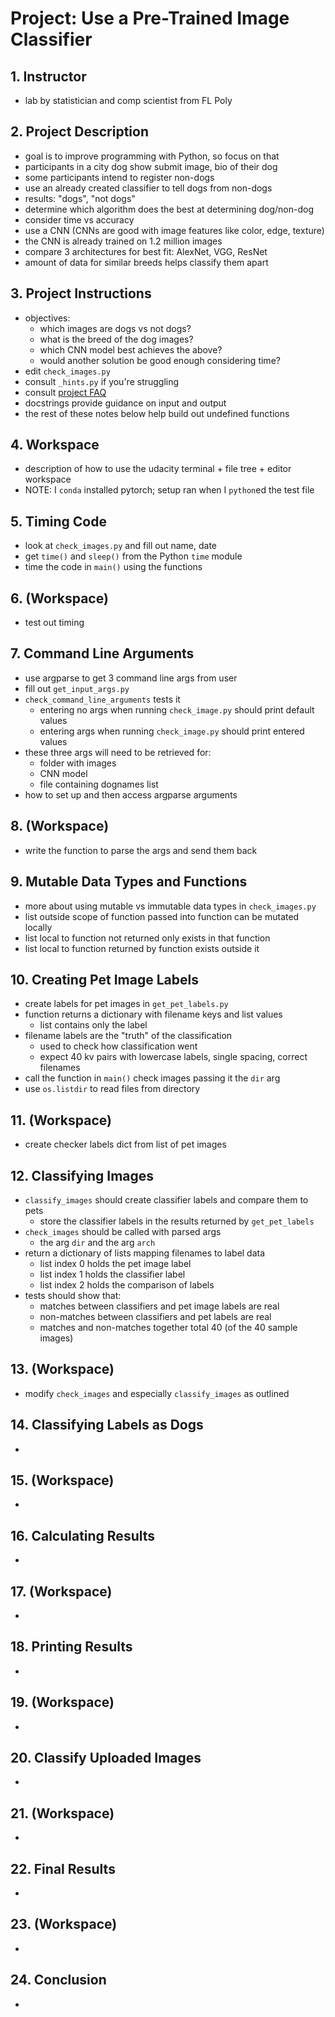 # Project: Use a Pre-Trained Image Classifier

## 1. Instructor
- lab by statistician and comp scientist from FL Poly

## 2. Project Description
- goal is to improve programming with Python, so focus on that
- participants in a city dog show submit image, bio of their dog
- some participants intend to register non-dogs
- use an already created classifier to tell dogs from non-dogs
- results: "dogs", "not dogs"
- determine which algorithm does the best at determining dog/non-dog
- consider time vs accuracy
- use a CNN (CNNs are good with image features like color, edge, texture)
- the CNN is already trained on 1.2 million images
- compare 3 architectures for best fit: AlexNet, VGG, ResNet
- amount of data for similar breeds helps classify them apart

## 3. Project Instructions
- objectives:
    - which images are dogs vs not dogs?
    - what is the breed of the dog images?
    - which CNN model best achieves the above?
    - would another solution be good enough considering time?
- edit `check_images.py`
- consult `_hints.py` if you're struggling
- consult [project FAQ](https://github.com/udacity/AIPND-revision/blob/master/notes/project_intro-to-python.md)
- docstrings provide guidance on input and output
- the rest of these notes below help build out undefined functions

## 4. Workspace
- description of how to use the udacity terminal + file tree + editor workspace
- NOTE: I `conda` installed pytorch; setup ran when I `python`ed the test file

## 5. Timing Code
- look at `check_images.py` and fill out name, date
- get `time()` and `sleep()` from the Python `time` module
- time the code in `main()` using the functions

## 6. (Workspace)
- test out timing

## 7. Command Line Arguments
- use argparse to get 3 command line args from user
- fill out `get_input_args.py`
- `check_command_line_arguments` tests it
    - entering no args when running `check_image.py` should print default values
    - entering args when running `check_image.py` should print entered values
- these three args will need to be retrieved for:
    - folder with images
    - CNN model
    - file containing dognames list
- how to set up and then access argparse arguments

## 8. (Workspace)
- write the function to parse the args and send them back

## 9. Mutable Data Types and Functions
- more about using mutable vs immutable data types in `check_images.py`
- list outside scope of function passed into function can be mutated locally
- list local to function not returned only exists in that function
- list local to function returned by function exists outside it

## 10. Creating Pet Image Labels
- create labels for pet images in `get_pet_labels.py`
- function returns a dictionary with filename keys and list values
    - list contains only the label
- filename labels are the "truth" of the classification
    - used to check how classification went
    - expect 40 kv pairs with lowercase labels, single spacing, correct filenames
- call the function in `main()` check images passing it the `dir` arg
- use `os.listdir` to read files from directory

## 11. (Workspace)
- create checker labels dict from list of pet images

## 12. Classifying Images
- `classify_images` should create classifier labels and compare them to pets
    - store the classifier labels in the results returned by `get_pet_labels`
- `check_images` should be called with parsed args
    - the arg `dir` and the arg `arch`
- return a dictionary of lists mapping filenames to label data
    - list index 0 holds the pet image label
    - list index 1 holds the classifier label
    - list index 2 holds the comparison of labels
- tests should show that:
    - matches between classifiers and pet image labels are real
    - non-matches between classifiers and pet labels are real
    - matches and non-matches together total 40 (of the 40 sample images)

## 13. (Workspace)
- modify `check_images` and especially `classify_images` as outlined

## 14. Classifying Labels as Dogs
- 

## 15. (Workspace)
- 

## 16. Calculating Results
- 

## 17. (Workspace)
- 

## 18. Printing Results
- 

## 19. (Workspace)
- 

## 20. Classify Uploaded Images
- 

## 21. (Workspace)
- 

## 22. Final Results
- 

## 23. (Workspace)
- 

## 24. Conclusion
- 
